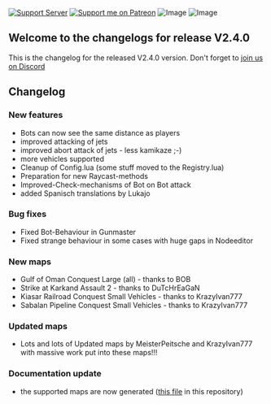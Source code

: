 [![Support Server](https://img.shields.io/discord/862736286774198322.svg?label=Discord&logo=Discord&colorB=7289da&style=for-the-badge)](https://discord.gg/K44VsQsKnx)
[![Support me on Patreon](https://img.shields.io/endpoint.svg?url=https%3A%2F%2Fshieldsio-patreon.vercel.app%2Fapi%3Fusername%3Dfunbots%26type%3Dpatrons&style=for-the-badge)](https://patreon.com/funbots)
![Image](https://img.shields.io/github/downloads/Joe91/fun-bots/total?style=for-the-badge)
![Image](https://img.shields.io/github/stars/Joe91/fun-bots?style=for-the-badge)

## Welcome to the changelogs for release **V2.4.0**
This is the changelog for the released V2.4.0 version. Don't forget to [join us on Discord](https://discord.funbots.dev)

## Changelog

### New features
* Bots can now see the same distance as players
* improved attacking of jets
* improved abort attack of jets - less kamikaze ;-)
* more vehicles supported
* Cleanup of Config.lua (some stuff moved to the Registry.lua)
* Preparation for new Raycast-methods
* Improved-Check-mechanisms of Bot on Bot attack
* added Spanisch translations by Lukajo

### Bug fixes
* Fixed Bot-Behaviour in Gunmaster
* Fixed strange behaviour in some cases with huge gaps in Nodeeditor

### New maps
* Gulf of Oman Conquest Large (all) - thanks to BOB
* Strike at Karkand Assault 2 - thanks to DuTcHrEaGaN
* Kiasar Railroad Conquest Small Vehicles - thanks to KrazyIvan777
* Sabalan Pipeline Conquest Small Vehicles - thanks to KrazyIvan777

### Updated maps
* Lots and lots of Updated maps by MeisterPeitsche and KrazyIvan777 with massive work put into these maps!!!


### Documentation update
* the supported maps are now generated ([this file](https://github.com/Joe91/fun-bots/blob/dev/Supported-maps.md) in this repository)